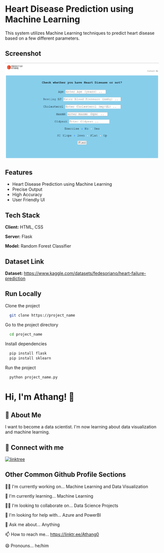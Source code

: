 # Heart Disease Prediction using Machine Learning

This system utilizes Machine Learning techniques to predict heart disease based on a few different parameters.


## Screenshot

![](/Image%20001.png)

## Features

- Heart Disease Prediction using Machine Learning
- Precise Output
- High Accuracy
- User Friendly UI

## Tech Stack

**Client:** HTML, CSS

**Server:** Flask

**Model:** Random Forest Classifier

## Dataset Link

**Dataset:** https://www.kaggle.com/datasets/fedesoriano/heart-failure-prediction

## Run Locally

Clone the project

```bash
  git clone https://project_name
```

Go to the project directory

```bash
  cd project_name
```

Install dependencies

```cmd
  pip install flask
  pip install sklearn
```

Run the project

```cmd
  python project_name.py
```

# Hi, I'm Athang! 👋

## 🚀 About Me

I want to become a data scientist.
I'm now learning about data visualization and machine learning.

## 🔗 Connect with me

[![linktree](https://img.shields.io/badge/linktree-39E09B?style=for-the-badge&logo=linktree&logoColor=white)](https://linktr.ee/Athang0)

## Other Common Github Profile Sections

👩‍💻 I'm currently working on... Machine Learning and Data Visualization

🧠 I'm currently learning... Machine Learning

👯‍♀️ I'm looking to collaborate on... Data Science Projects

🤔 I'm looking for help with... Azure and PowerBI

💬 Ask me about... Anything

📫 How to reach me... https://linktr.ee/Athang0

😄 Pronouns... he/him
